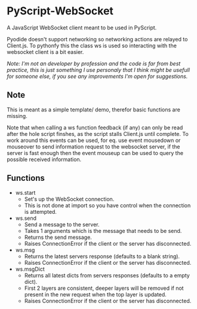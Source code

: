 # PyScript-WebSocket

A JavaScript WebSocket client meant to be used in PyScript.

Pyodide doesn't support networking so networking actions are relayed to Client.js.
To pythonfy this the class ws is used so interacting with the websocket client is a bit easier.

_Note: I'm not an developer by profession and the code is far from best practice, this is just something I use personaly that I think might be usefull for someone else, if you see any improvements I'm open for suggestions._

## Note

This is meant as a simple template/ demo, therefor basic functions are missing.

Note that when calling a ws function feedback (if any) can only be read after the hole script finshes, as the script stalls Client.js until complete.
To work around this events can be used, for eq. use event mousedown or mouseover to send information request to the websocket server, if the server is fast enough then the event mouseup can be used to query the possible received information.

## Functions

* ws.start
  * Set's up the WebSocket connection.
  * This is not done at import so you have control when the connection is attempted.
* ws.send
  * Send a message to the server.
  * Takes 1 arguments which is the message that needs to be send.
  * Returns the send message.
  * Raises ConnectionError if the client or the server has disconnected.
* ws.msg
  * Returns the latest servers response (defaults to a blank string).
  * Raises ConnectionError if the client or the server has disconnected.
* ws.msgDict
  * Returns all latest dicts from servers responses (defaults to a empty dict).
  * First 2 layers are consistent, deeper layers will be removed if not present in the new request when the top layer is updated.
  * Raises ConnectionError if the client or the server has disconnected.
